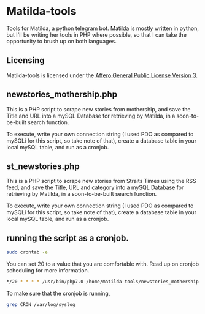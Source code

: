 # Matilda-tools
Tools for Matilda, a python telegram bot.
Matilda is mostly written in python, but I'll be writing her tools in PHP where possible, so that I can take the opportunity to brush up on both languages.

## Licensing
Matilda-tools is licensed under the [Affero General Public License Version 3](LICENSE).

## newstories_mothership.php
This is a PHP script to scrape new stories from mothership, and save the Title and URL into a mySQL Database for retrieving by Matilda, in a soon-to-be-built search function.

To execute, write your own connection string (I used PDO as compared to mySQLi for this script, so take note of that), create a database table in your local mySQL table, and run as a cronjob. 

## st_newstories.php
This is a PHP script to scrape new stories from Straits Times using the RSS feed, and save the Title, URL and category into a mySQL Database for retrieving by Matilda, in a soon-to-be-built search function.

To execute, write your own connection string (I used PDO as compared to mySQLi for this script, so take note of that), create a database table in your local mySQL table, and run as a cronjob. 

## running the script as a cronjob.

```bash
sudo crontab -e
```
You can set 20 to a value that you are comfortable with. Read up on cronjob scheduling for more information.

```bash
*/20 * * * * /usr/bin/php7.0 /home/matilda-tools/newstories_mothership.php
```

To make sure that the cronjob is running,
```bash
grep CRON /var/log/syslog
```

